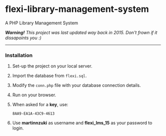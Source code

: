 # flexi-library-management-system
A PHP Library Management System

***Warning!** This project was last updated way back in 2015. Don't frown if it dissapoints you :)*

---

### Installation
1. Set-up the project on your local server.
2. Import the database from `flexi.sql`.
3. Modify the `conn.php` file with your database connection details.
4. Run on your browser.
5. When asked for a **key**, use:
    
    `8AA9-EA1A-43C9-4613`

5. Use **martinnzuki** as username and **flexi_lms_15** as your password to login.


